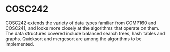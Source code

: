 # COSC242
COSC242 extends the variety of data types familiar from COMP160 and COSC241, and looks more closely at the algorithms that operate on them. The data structures covered include balanced search trees, hash tables and graphs. Quicksort and mergesort are among the algorithms to be implemented.
